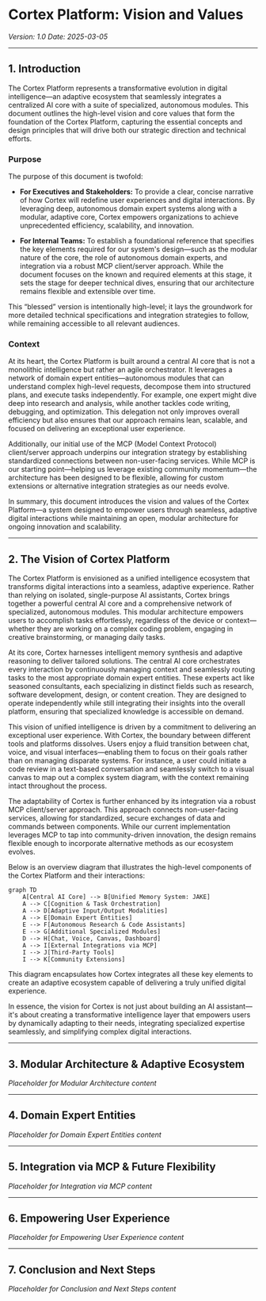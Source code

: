 # Cortex Platform: Vision and Values

_Version: 1.0_
_Date: 2025-03-05_

---

## 1. Introduction

The Cortex Platform represents a transformative evolution in digital intelligence—an adaptive ecosystem that seamlessly integrates a centralized AI core with a suite of specialized, autonomous modules. This document outlines the high-level vision and core values that form the foundation of the Cortex Platform, capturing the essential concepts and design principles that will drive both our strategic direction and technical efforts.

### Purpose

The purpose of this document is twofold:

- **For Executives and Stakeholders:**
  To provide a clear, concise narrative of how Cortex will redefine user experiences and digital interactions. By leveraging deep, autonomous domain expert systems along with a modular, adaptive core, Cortex empowers organizations to achieve unprecedented efficiency, scalability, and innovation.

- **For Internal Teams:**
  To establish a foundational reference that specifies the key elements required for our system's design—such as the modular nature of the core, the role of autonomous domain experts, and integration via a robust MCP client/server approach. While the document focuses on the known and required elements at this stage, it sets the stage for deeper technical dives, ensuring that our architecture remains flexible and extensible over time.

This “blessed” version is intentionally high-level; it lays the groundwork for more detailed technical specifications and integration strategies to follow, while remaining accessible to all relevant audiences.

### Context

At its heart, the Cortex Platform is built around a central AI core that is not a monolithic intelligence but rather an agile orchestrator. It leverages a network of domain expert entities—autonomous modules that can understand complex high-level requests, decompose them into structured plans, and execute tasks independently. For example, one expert might dive deep into research and analysis, while another tackles code writing, debugging, and optimization. This delegation not only improves overall efficiency but also ensures that our approach remains lean, scalable, and focused on delivering an exceptional user experience.

Additionally, our initial use of the MCP (Model Context Protocol) client/server approach underpins our integration strategy by establishing standardized connections between non-user-facing services. While MCP is our starting point—helping us leverage existing community momentum—the architecture has been designed to be flexible, allowing for custom extensions or alternative integration strategies as our needs evolve.

In summary, this document introduces the vision and values of the Cortex Platform—a system designed to empower users through seamless, adaptive digital interactions while maintaining an open, modular architecture for ongoing innovation and scalability.

---

## 2. The Vision of Cortex Platform

The Cortex Platform is envisioned as a unified intelligence ecosystem that transforms digital interactions into a seamless, adaptive experience. Rather than relying on isolated, single-purpose AI assistants, Cortex brings together a powerful central AI core and a comprehensive network of specialized, autonomous modules. This modular architecture empowers users to accomplish tasks effortlessly, regardless of the device or context—whether they are working on a complex coding problem, engaging in creative brainstorming, or managing daily tasks.

At its core, Cortex harnesses intelligent memory synthesis and adaptive reasoning to deliver tailored solutions. The central AI core orchestrates every interaction by continuously managing context and seamlessly routing tasks to the most appropriate domain expert entities. These experts act like seasoned consultants, each specializing in distinct fields such as research, software development, design, or content creation. They are designed to operate independently while still integrating their insights into the overall platform, ensuring that specialized knowledge is accessible on demand.

This vision of unified intelligence is driven by a commitment to delivering an exceptional user experience. With Cortex, the boundary between different tools and platforms dissolves. Users enjoy a fluid transition between chat, voice, and visual interfaces—enabling them to focus on their goals rather than on managing disparate systems. For instance, a user could initiate a code review in a text-based conversation and seamlessly switch to a visual canvas to map out a complex system diagram, with the context remaining intact throughout the process.

The adaptability of Cortex is further enhanced by its integration via a robust MCP client/server approach. This approach connects non-user-facing services, allowing for standardized, secure exchanges of data and commands between components. While our current implementation leverages MCP to tap into community-driven innovation, the design remains flexible enough to incorporate alternative methods as our ecosystem evolves.

Below is an overview diagram that illustrates the high-level components of the Cortex Platform and their interactions:

```mermaid
graph TD
    A[Central AI Core] --> B[Unified Memory System: JAKE]
    A --> C[Cognition & Task Orchestration]
    A --> D[Adaptive Input/Output Modalities]
    A --> E[Domain Expert Entities]
    E --> F[Autonomous Research & Code Assistants]
    E --> G[Additional Specialized Modules]
    D --> H[Chat, Voice, Canvas, Dashboard]
    A --> I[External Integrations via MCP]
    I --> J[Third-Party Tools]
    I --> K[Community Extensions]
```

This diagram encapsulates how Cortex integrates all these key elements to create an adaptive ecosystem capable of delivering a truly unified digital experience.

In essence, the vision for Cortex is not just about building an AI assistant—it's about creating a transformative intelligence layer that empowers users by dynamically adapting to their needs, integrating specialized expertise seamlessly, and simplifying complex digital interactions.

---

## 3. Modular Architecture & Adaptive Ecosystem

_Placeholder for Modular Architecture content_

---

## 4. Domain Expert Entities

_Placeholder for Domain Expert Entities content_

---

## 5. Integration via MCP & Future Flexibility

_Placeholder for Integration via MCP content_

---

## 6. Empowering User Experience

_Placeholder for Empowering User Experience content_

---

## 7. Conclusion and Next Steps

_Placeholder for Conclusion and Next Steps content_
